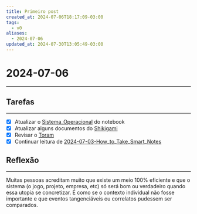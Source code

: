 ```yaml
---
title: Primeiro post
created_at: 2024-07-06T18:17:09-03:00
tags:
  - v0
aliases:
  - 2024-07-06
updated_at: 2024-07-30T13:05:49-03:00
---
```

# 2024-07-06
----
## Tarefas
---
 - [X] Atualizar o [Sistema_Operacional](../../../sementes/2024/06/2024-06-30-Sistema_Operacional.md) do notebook
 - [x] Atualizar alguns documentos do [Shikigami](../../../sementes/2024/06/2024-06-30-Shikigami.md)
 - [x] Revisar o [Toram](_draft/2024/07/2024-07-06-Toram.md)
 - [x] Continuar leitura de [2024-07-03-How_to_Take_Smart_Notes](_draft/2024/07/2024-07-03-How_to_Take_Smart_Notes.md)

##  Reflexão
---
Muitas pessoas acreditam muito que existe um meio 100% eficiente e que o sistema (o jogo, projeto, empresa, etc) só será bom ou verdadeiro quando essa utopia se concretizar. É como se o contexto individual não fosse importante e que eventos tangenciáveis ou correlatos pudessem ser comparados.